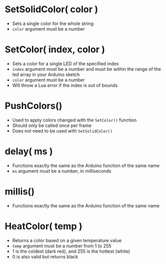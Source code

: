 # SetSolidColor( color )
- Sets a single color for the whole string
- `color` argument must be a number

# SetColor( index, color )
- Sets a color for a single LED of the specified index
- `index` argument must be a number and must be within the range of the led array in your Arduino sketch
- `color` argument must be a number
- Will throw a Lua error if the index is out of bounds

# PushColors()
- Used to apply colors changed with the `SetColor()` function
- Should only be called once per frame
- Does not need to be used with `SetSolidColor()`

# delay( ms )
- Functions exactly the same as the Arduino function of the same name
- `ms` argument must be a number, in milliseconds

# millis()
- Functions exactly the same as the Arduino function of the same name

# HeatColor( temp )
- Returns a color based on a given temperature value
- `temp` argument must be a number from 1 to 255
- 1 is the coldest (dark red), and 255 is the hottest (white)
- 0 is also valid but returns black
